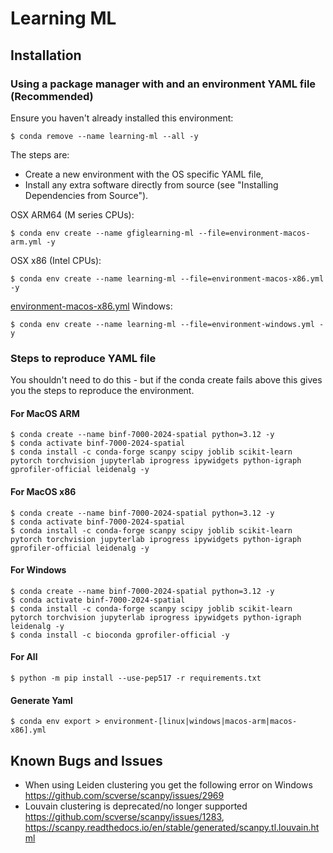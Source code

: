 # Learning ML

## Installation

### Using a package manager with and an environment YAML file (Recommended)

Ensure you haven't already installed this environment:
```
$ conda remove --name learning-ml --all -y
```

The steps are:
* Create a new environment with the OS specific YAML file,
* Install any extra software directly from source (see "Installing Dependencies from Source").

OSX ARM64 (M series CPUs):
```
$ conda env create --name gfiglearning-ml --file=environment-macos-arm.yml -y
```

OSX x86 (Intel CPUs):
```
$ conda env create --name learning-ml --file=environment-macos-x86.yml -y
```
[environment-macos-x86.yml](environment-macos-x86.yml)
Windows:
```
$ conda env create --name learning-ml --file=environment-windows.yml -y
```

### Steps to reproduce YAML file

You shouldn't need to do this - but if the conda create fails above this gives you the steps to reproduce the
environment.

#### For MacOS ARM
```
$ conda create --name binf-7000-2024-spatial python=3.12 -y
$ conda activate binf-7000-2024-spatial
$ conda install -c conda-forge scanpy scipy joblib scikit-learn pytorch torchvision jupyterlab iprogress ipywidgets python-igraph gprofiler-official leidenalg -y
```

#### For MacOS x86
```
$ conda create --name binf-7000-2024-spatial python=3.12 -y
$ conda activate binf-7000-2024-spatial
$ conda install -c conda-forge scanpy scipy joblib scikit-learn pytorch torchvision jupyterlab iprogress ipywidgets python-igraph gprofiler-official leidenalg -y
```

#### For Windows

```
$ conda create --name binf-7000-2024-spatial python=3.12 -y
$ conda activate binf-7000-2024-spatial
$ conda install -c conda-forge scanpy scipy joblib scikit-learn pytorch torchvision jupyterlab iprogress ipywidgets python-igraph leidenalg -y
$ conda install -c bioconda gprofiler-official -y
```

#### For All

```
$ python -m pip install --use-pep517 -r requirements.txt
```

#### Generate Yaml

```
$ conda env export > environment-[linux|windows|macos-arm|macos-x86].yml
```

## Known Bugs and Issues

* When using Leiden clustering you get the following error on Windows https://github.com/scverse/scanpy/issues/2969
* Louvain clustering is deprecated/no longer supported https://github.com/scverse/scanpy/issues/1283, https://scanpy.readthedocs.io/en/stable/generated/scanpy.tl.louvain.html
